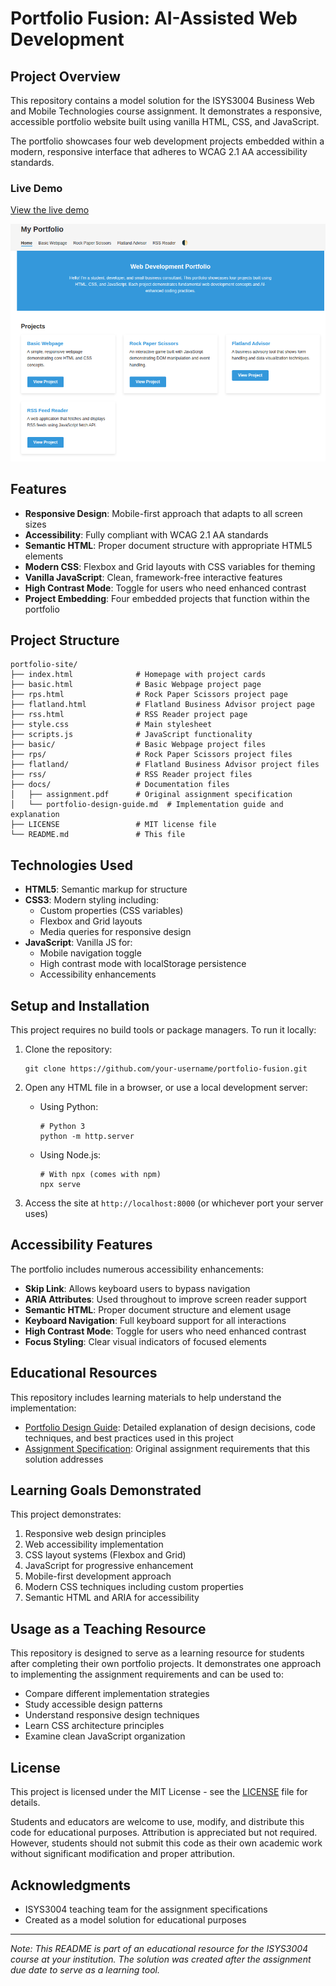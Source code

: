 # Portfolio Fusion: AI-Assisted Web Development

## Project Overview

This repository contains a model solution for the ISYS3004 Business Web and Mobile Technologies course assignment. It demonstrates a responsive, accessible portfolio website built using vanilla HTML, CSS, and JavaScript.

The portfolio showcases four web development projects embedded within a modern, responsive interface that adheres to WCAG 2.1 AA accessibility standards.

### Live Demo

[View the live demo](https://web-portfolio-fusion.netlify.app/) 

![Portfolio Screenshot](screenshot.png) 

## Features

- **Responsive Design**: Mobile-first approach that adapts to all screen sizes
- **Accessibility**: Fully compliant with WCAG 2.1 AA standards
- **Semantic HTML**: Proper document structure with appropriate HTML5 elements
- **Modern CSS**: Flexbox and Grid layouts with CSS variables for theming
- **Vanilla JavaScript**: Clean, framework-free interactive features
- **High Contrast Mode**: Toggle for users who need enhanced contrast
- **Project Embedding**: Four embedded projects that function within the portfolio

## Project Structure

```
portfolio-site/
├── index.html              # Homepage with project cards
├── basic.html              # Basic Webpage project page
├── rps.html                # Rock Paper Scissors project page
├── flatland.html           # Flatland Business Advisor project page
├── rss.html                # RSS Reader project page
├── style.css               # Main stylesheet
├── scripts.js              # JavaScript functionality
├── basic/                  # Basic Webpage project files
├── rps/                    # Rock Paper Scissors project files
├── flatland/               # Flatland Business Advisor project files
├── rss/                    # RSS Reader project files
├── docs/                   # Documentation files
│   ├── assignment.pdf      # Original assignment specification
│   └── portfolio-design-guide.md  # Implementation guide and explanation
├── LICENSE                 # MIT license file
└── README.md               # This file
```

## Technologies Used

- **HTML5**: Semantic markup for structure
- **CSS3**: Modern styling including:
  - Custom properties (CSS variables)
  - Flexbox and Grid layouts
  - Media queries for responsive design
- **JavaScript**: Vanilla JS for:
  - Mobile navigation toggle
  - High contrast mode with localStorage persistence
  - Accessibility enhancements

## Setup and Installation

This project requires no build tools or package managers. To run it locally:

1. Clone the repository:
   ```
   git clone https://github.com/your-username/portfolio-fusion.git
   ```

2. Open any HTML file in a browser, or use a local development server:
   - Using Python:
     ```
     # Python 3
     python -m http.server
     ```
   - Using Node.js:
     ```
     # With npx (comes with npm)
     npx serve
     ```

3. Access the site at `http://localhost:8000` (or whichever port your server uses)

## Accessibility Features

The portfolio includes numerous accessibility enhancements:

- **Skip Link**: Allows keyboard users to bypass navigation
- **ARIA Attributes**: Used throughout to improve screen reader support
- **Semantic HTML**: Proper document structure and element usage
- **Keyboard Navigation**: Full keyboard support for all interactions
- **High Contrast Mode**: Toggle for users who need enhanced contrast
- **Focus Styling**: Clear visual indicators of focused elements

## Educational Resources

This repository includes learning materials to help understand the implementation:

- [Portfolio Design Guide](docs/portfolio-design-guide.md): Detailed explanation of design decisions, code techniques, and best practices used in this project
- [Assignment Specification](docs/assignment.pdf): Original assignment requirements that this solution addresses

## Learning Goals Demonstrated

This project demonstrates:

1. Responsive web design principles
2. Web accessibility implementation
3. CSS layout systems (Flexbox and Grid)
4. JavaScript for progressive enhancement
5. Mobile-first development approach
6. Modern CSS techniques including custom properties
7. Semantic HTML and ARIA for accessibility

## Usage as a Teaching Resource

This repository is designed to serve as a learning resource for students after completing their own portfolio projects. It demonstrates one approach to implementing the assignment requirements and can be used to:

- Compare different implementation strategies
- Study accessible design patterns
- Understand responsive design techniques
- Learn CSS architecture principles
- Examine clean JavaScript organization

## License

This project is licensed under the MIT License - see the [LICENSE](LICENSE) file for details.

Students and educators are welcome to use, modify, and distribute this code for educational purposes. Attribution is appreciated but not required. However, students should not submit this code as their own academic work without significant modification and proper attribution.

## Acknowledgments

- ISYS3004 teaching team for the assignment specifications
- Created as a model solution for educational purposes

---

*Note: This README is part of an educational resource for the ISYS3004 course at your institution. The solution was created after the assignment due date to serve as a learning tool.*
